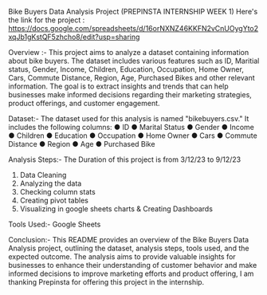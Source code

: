 Bike Buyers Data Analysis Project (PREPINSTA INTERNSHIP WEEK 1)
Here's the link for the project : https://docs.google.com/spreadsheets/d/16orNXNZ46KKFN2vCnUOygYto2xqJb1gKstQF5zhcho8/edit?usp=sharing

Overview :- This project aims to analyze a dataset containing information about bike buyers. The dataset includes various features such as ID, Maritial status, Gender, Income, Children, Education, Occupation, Home Owner, Cars, Commute Distance, Region, Age, Purchased Bikes and other relevant information. The goal is to extract insights and trends that can help businesses make informed decisions regarding their marketing strategies, product offerings, and customer engagement.

Dataset:- The dataset used for this analysis is named "bikebuyers.csv." It includes the following columns:
●	ID 
●	Marital Status 
●	Gender 
●	Income 
●	Children 
●	Education 
●	Occupation 
●	Home Owner 
●	Cars 
●	Commute Distance 
●	Region 
●	Age 
●	Purchased Bike

Analysis Steps:-
The Duration of this project is from 3/12/23 to 9/12/23

1) Data Cleaning
2) Analyzing the data
3) Checking column stats
4) Creating pivot tables
5) Visualizing in google sheets charts & Creating Dashboards

Tools Used:- Google Sheets

Conclusion:- This README provides an overview of the Bike Buyers Data Analysis project, outlining the dataset, analysis steps, tools used, and the expected outcome. The analysis aims to provide valuable insights for businesses to enhance their understanding of customer behavior and make informed decisions to improve marketing efforts and product offering, I am thanking Prepinsta for offering this project in the internship.
